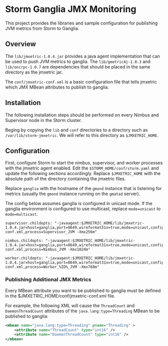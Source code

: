 # Storm Ganglia JMX Monitoring
This project provides the libraries and sample configuration for publishing JVM metrics from Storm to Ganglia.

## Overview
The `lib/jmxetric-1.0.4.jar` provides a java agent implementation that can be used to push JVM metrics to ganglia. The `lib/gmetric4j-1.0.3` and `lib/oncrpc-1.0.7` are dependencies that should be placed in the same directory as the jmxetric jar.

The `conf/jmxetric-conf.xml` is a basic configuration file that tells jmxetric which JMX MBean attributes to publish to ganglia.

## Installation
The following installation steps should be performed on every Nimbus and Supervisor node in the Storm cluster.

Beging by copying the `lib` and `conf` directories to a directory such as `/var/lib/storm-jmxetric`. We will refer to this directory as `$JMXETRIC_HOME`.

## Configuration
First, configure Storm to start the nimbus, supervisor, and worker processes with the jmxetric agent enabled. Edit the `$STORM_HOME/conf/storm.yaml` and update the following sections accordingly. Replace `$JMXETRIC_HOME` with the absolute path of the directory containing the jmxetric files.

Replace `ganglia` with the hostname of the `gmond` instance that is listening for metrics (usually the `gmond` instance running on the `gmatad` server).

The config below assumes ganglia is configured in unicast mode. If the ganglia environment is configured to use multicast, replace `mode=unicast` to `mode=multicast`.

```
supervisor.childopts: "-javaagent:$JMXETRIC_HOME/lib/jmxetric-1.0.4.jar=host=ganglia,port=8649,wireformat31x=true,mode=unicast,config=$JMXETRIC_HOME/conf/jmxetric-conf.xml,process=Supervisor_JVM -Xmx256m"

nimbus.childopts: "-javaagent:$JMXETRIC_HOME/lib/jmxetric-1.0.4.jar=host=ganglia,port=8649,wireformat31x=true,mode=unicast,config=$JMXETRIC_HOME/conf/jmxetric-conf.xml,process=Nimbus_JVM -Xmx1024m"

worker.childopts: "-javaagent:$JMXETRIC_HOME/lib/jmxetric-1.0.4.jar=host=ganglia,port=8649,wireformat31x=true,mode=unicast,config=$JMXETRIC_HOME/conf/jmxetric-conf.xml,process=Worker_%ID%_JVM -Xmx768m"
```

### Publishing Additional JMX Metrics
Every MBean attribute you want to be published to ganglia must be defined in the $JMXETRIC_HOME/conf/jmxetric-conf.xml file.

For example, the following XML will cause the `ThreadCount` and `DaemonThreadCount` attributes of the `java.lang:type=Threading` MBean to be published to ganglia:

```xml
<mbean name="java.lang:type=Threading" pname="Threading" >
    <attribute name="ThreadCount" type="int16" />
    <attribute name="DaemonThreadCount" type="int16" />
</mbean>
```
